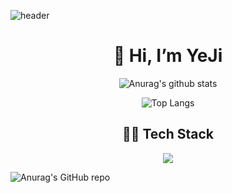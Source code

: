 ![header](https://capsule-render.vercel.app/api?type=wave&color=ED986C&height=300&section=header&text=meji's%20github&fontSize=90&fontColor=F8F8F5&animation=fadeIn)

  
<div align="center">
  <h1>👋 Hi, I’m YeJi </h1>           

  ![Anurag's github stats](https://github-readme-stats.vercel.app/api?username=meji9086&show_icons=true&theme=calm)       

  ![Top Langs](https://github-readme-stats.vercel.app/api/top-langs/?username=meji9086&layout=compact&theme=calm)     


  <h2>👩‍💻 Tech Stack </h2>
  <img src="https://img.shields.io/badge/Python-3776AB?style=for-the-badge&logo=Python&logoColor=white"/>
  
</div> 

    
![Anurag's GitHub repo](https://github-readme-stats.vercel.app/api?username=meji9086&theme=dark&show_icons=true)
